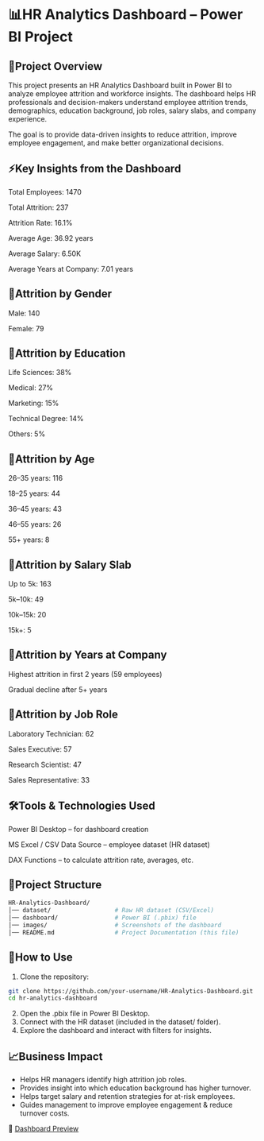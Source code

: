 # 📊HR Analytics Dashboard – Power BI Project
## 📌Project Overview

This project presents an HR Analytics Dashboard built in Power BI to analyze employee attrition and workforce insights. The dashboard helps HR professionals and decision-makers understand employee attrition trends, demographics, education background, job roles, salary slabs, and company experience.

The goal is to provide data-driven insights to reduce attrition, improve employee engagement, and make better organizational decisions.

## ⚡Key Insights from the Dashboard

Total Employees: 1470

Total Attrition: 237

Attrition Rate: 16.1%

Average Age: 36.92 years

Average Salary: 6.50K

Average Years at Company: 7.01 years

## 🔹Attrition by Gender

Male: 140

Female: 79

## 🔹Attrition by Education

Life Sciences: 38%

Medical: 27%

Marketing: 15%

Technical Degree: 14%

Others: 5%

## 🔹Attrition by Age

26–35 years: 116

18–25 years: 44

36–45 years: 43

46–55 years: 26

55+ years: 8

## 🔹Attrition by Salary Slab

Up to 5k: 163

5k–10k: 49

10k–15k: 20

15k+: 5

## 🔹Attrition by Years at Company

Highest attrition in first 2 years (59 employees)

Gradual decline after 5+ years

## 🔹Attrition by Job Role

Laboratory Technician: 62

Sales Executive: 57

Research Scientist: 47

Sales Representative: 33

## 🛠️Tools & Technologies Used

Power BI Desktop – for dashboard creation

MS Excel / CSV Data Source – employee dataset (HR dataset)

DAX Functions – to calculate attrition rate, averages, etc.


## 📂Project Structure
```bash
HR-Analytics-Dashboard/
│── dataset/                  # Raw HR dataset (CSV/Excel)
│── dashboard/                # Power BI (.pbix) file
│── images/                   # Screenshots of the dashboard
│── README.md                 # Project Documentation (this file)
```
## 🚀How to Use

1. Clone the repository:

```bash
git clone https://github.com/your-username/HR-Analytics-Dashboard.git
cd hr-analytics-dashboard
```
2. Open the .pbix file in Power BI Desktop.
3.  Connect with the HR dataset (included in the dataset/ folder).
4. Explore the dashboard and interact with filters for insights.

## 📈Business Impact

* Helps HR managers identify high attrition job roles.
* Provides insight into which education background has higher turnover.
* Helps target salary and retention strategies for at-risk employees.
* Guides management to improve employee engagement & reduce turnover costs.

📸 [Dashboard Preview](https://floco.in/HR-Analytics-Dashboard)

